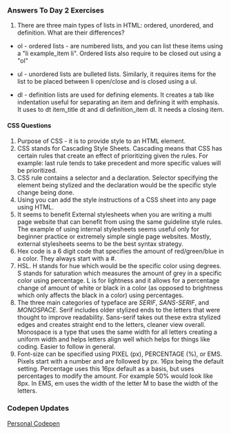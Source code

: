 ### Answers To Day 2 Exercises

1. There are three main types of lists in HTML: ordered, unordered, and definition. What are their differences?

* ol - ordered lists - are numbered lists, and you can list these items using a "li example_item li". Ordered lists also require to be closed out using a "ol"

* ul - unordered lists are bulleted lists. Similarly, it requires items for the list to be placed between li open/close  and is closed using a ul.

* dl - definition lists are used for defining elements. It creates a tab like indentation useful for separating an item and defining it with emphasis. It uses to dt item_title dt and dl definition_item dl. It needs a closing item. 

#### CSS Questions

1. Purpose of CSS - it is to provide style to an HTML element.
2. CSS stands for Cascading Style Sheets. Cascading means that CSS has certain rules that create an effect of prioritizing given the rules. For example: last rule tends to take precedent and more specific values will be prioritized.
3. CSS rule contains a selector and a declaration. Selector specifying the element being stylized and the declaration would be the specific style change being done.
4. Using <link> you can add the style instructions of a CSS sheet into any page using HTML.
5. It seems to benefit External stylesheets when you are writing a multi page website that can benefit from using the same guideline style rules. The example of using internal stylesheets seems useful only for beginner practice or extremely simple single page websites. Mostly, external stylesheets seems to be the best syntax strategy.
6. Hex code is a 6 digit code that specifies the amount of red/green/blue in a color. They always start with a #.
7. HSL. H stands for hue which would be the specific color using degrees. S stands for saturation which measures the amount of grey in a specific color using percentage. L is for lightness and it allows for a percentage change of amount of white or black in a color (as opposed to brightness which only affects the black in a color) using percentages.
8. The three main categories of typeface are _SERIF_, _SANS-SERIF_, and _MONOSPACE_. Serif includes older stylized ends to the letters that were thought to improve readability. Sans-serif takes out these extra stylized edges and creates straight end to the letters, cleaner view overall. Monospace is a type that uses the same width for all letters creating a uniform width and helps letters align well which helps for things like coding. Easier to follow in general.
9. Font-size can be specified using PIXEL (px), PERCENTAGE (%), or EMS. Pixels start with a number and are followed by px. 16px being the default setting. Percentage uses this 16px default as a basis, but uses percentages to modify the amount. For example 50% would look like 8px. In EMS, em uses the width of the letter M to base the width of the letters.

### Codepen Updates

[Personal Codepen](https://codepen.io/carflor/pen/zYxjejO)
